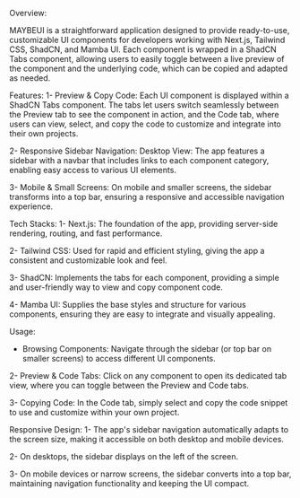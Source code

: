 Overview:

MAYBEUI is a straightforward application designed to provide ready-to-use, customizable UI components for developers working with Next.js, Tailwind CSS, ShadCN, and Mamba UI. Each component is wrapped in a ShadCN Tabs component, allowing users to easily toggle between a live preview of the component and the underlying code, which can be copied and adapted as needed.

Features:
1- Preview & Copy Code: Each UI component is displayed within a ShadCN Tabs component. The tabs let users switch seamlessly between the Preview tab to see the component in action, and the Code tab, where users can view, select, and copy the code to customize and integrate into their own projects.

2- Responsive Sidebar Navigation: Desktop View: The app features a sidebar with a navbar that includes links to each component category, enabling easy access to various UI elements.

3- Mobile & Small Screens: On mobile and smaller screens, the sidebar transforms into a top bar, ensuring a responsive and accessible navigation experience.

Tech Stacks:
1- Next.js: The foundation of the app, providing server-side rendering, routing, and fast performance.

2- Tailwind CSS: Used for rapid and efficient styling, giving the app a consistent and customizable look and feel.

3- ShadCN: Implements the tabs for each component, providing a simple and user-friendly way to view and copy component code.

4- Mamba UI: Supplies the base styles and structure for various components, ensuring they are easy to integrate and visually appealing.

Usage:
- Browsing Components: Navigate through the sidebar (or top bar on smaller screens) to access different UI components.

2- Preview & Code Tabs: Click on any component to open its dedicated tab view, where you can toggle between the Preview and Code tabs.

3- Copying Code: In the Code tab, simply select and copy the code snippet to use and customize within your own project.

Responsive Design:
1- The app's sidebar navigation automatically adapts to the screen size, making it accessible on both desktop and mobile devices.

2- On desktops, the sidebar displays on the left of the screen.

3- On mobile devices or narrow screens, the sidebar converts into a top bar, maintaining navigation functionality and keeping the UI compact.